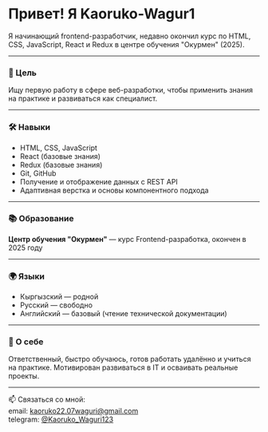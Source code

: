 # Привет! Я Kaoruko-Wagur1

Я начинающий frontend-разработчик, недавно окончил курс по HTML, CSS, JavaScript, React и Redux в центре обучения "Окурмен" (2025).

---

### 🎯 Цель  
Ищу первую работу в сфере веб-разработки, чтобы применить знания на практике и развиваться как специалист.

---

### 🛠️ Навыки  
- HTML, CSS, JavaScript  
- React (базовые знания)  
- Redux (базовые знания)  
- Git, GitHub  
- Получение и отображение данных с REST API  
- Адаптивная верстка и основы компонентного подхода  

---

### 📚 Образование  
**Центр обучения "Окурмен"** — курс Frontend-разработка, окончен в 2025 году

---

### 🌍 Языки  
- Кыргызский — родной  
- Русский — свободно  
- Английский — базовый (чтение технической документации)

---

### 🚀 О себе  
Ответственный, быстро обучаюсь, готов работать удалённо и учиться на практике. Мотивирован развиваться в IT и осваивать реальные проекты.

---

📫 Связаться со мной:  
email: kaoruko22.07waguri@gmail.com  
telegram: [@Kaoruko_Waguri123](https://t.me/Kaoruko_Waguri123)
